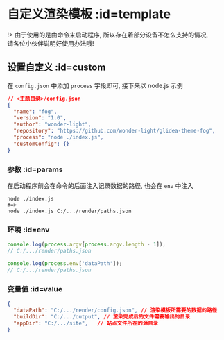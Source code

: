 ﻿# 自定义渲染模板 :id=template

!> 由于使用的是由命令来启动程序, 所以存在着部分设备不怎么支持的情况,\
请各位小伙伴说明好使用办法哦!

## 设置自定义 :id=custom

在 `config.json` 中添加 `process` 字段即可, 接下来以 node.js 示例

```json
// <主题目录>/config.json
{
  "name": "fog",
  "version": "1.0",
  "author": "wonder-light",
  "repository": "https://github.com/wonder-light/glidea-theme-fog",
  "process": "node ./index.js",
  "customConfig": {}
}
```

### 参数 :id=params

在启动程序前会在命令的后面注入记录数据的路径, 也会在 `env` 中注入

```shell
node ./index.js  
#=>
node ./index.js C:/.../render/paths.json
```

### 环境 :id=env

```js
console.log(process.argv[process.argv.length - 1]);
// C:/.../render/paths.json

console.log(process.env['dataPath']);
// C:/.../render/paths.json
```

### 变量值 :id=value

```json
{
  "dataPath": "C:/.../render/config.json", // 渲染模板所需要的数据的路径
  "buildDir": "C:/.../output", // 渲染完成后的文件需要输出的目录
  "appDir": "C:/.../site",   // 站点文件所在的源目录
}
```